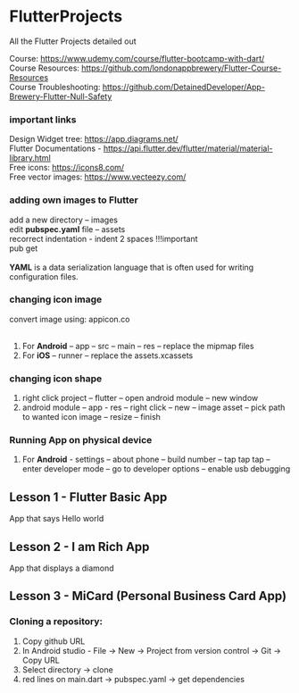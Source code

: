 # FlutterProjects
All the Flutter Projects detailed out

Course: https://www.udemy.com/course/flutter-bootcamp-with-dart/ <br />
Course Resources: https://github.com/londonappbrewery/Flutter-Course-Resources <br />
Course Troubleshooting: https://github.com/DetainedDeveloper/App-Brewery-Flutter-Null-Safety <br />

### important links

Design Widget tree: https://app.diagrams.net/  <br /> 
Flutter Documentations - https://api.flutter.dev/flutter/material/material-library.html  <br /> 
Free icons: https://icons8.com/  <br /> 
Free vector images: https://www.vecteezy.com/  <br /> 

### adding own images to Flutter

add a new directory – images <br />
edit **pubspec.yaml** file – assets <br />
recorrect indentation - indent 2 spaces !!!important <br />
pub get <br />
<br />
**YAML** is a data serialization language that is often used for writing configuration files. <br />

### changing icon image

convert image using: appicon.co <br /><br />

1. For **Android** – app – src – main – res – replace the mipmap files <br />
2. For **iOS** – runner – replace the assets.xcassets <br />

### changing icon shape

1. right click project – flutter – open android module – new window <br />
2. android module – app - res – right click –  new – image asset – pick path to wanted icon image – resize – finish <br />

### Running App on physical device

1. For **Android** - settings – about phone – build number – tap tap tap – enter developer mode – go to developer options – enable usb debugging <br />


## Lesson 1 - Flutter Basic App
App that says Hello world

## Lesson 2 - I am Rich App
App that displays a diamond

## Lesson 3 - MiCard (Personal Business Card App)
### Cloning a repository: <br />
  1. Copy github URL <br />
  2. In Android studio - File -> New -> Project from version control -> Git -> Copy URL <br />
  3. Select directory -> clone <br />
  4. red lines on main.dart -> pubspec.yaml -> get dependencies <br />

